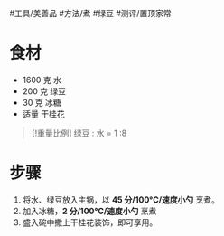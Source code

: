 #工具/美善品 #方法/煮 #绿豆 #测评/置顶家常 

# 食材

- 1600 克 水
- 200 克 绿豆
- 30 克 冰糖
- 适量 干桂花

>[!重量比例]
>绿豆 : 水 = 1 :8 
# 步骤

1. 将水、绿豆放入主锅，以 **45 分/100°C/速度小勺** 烹煮。
2. 加入冰糖，**2 分/100°C/速度小勺** 烹煮
3. 盛入碗中撒上干桂花装饰，即可享用。